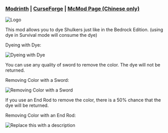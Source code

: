 ### [Modrinth](https://modrinth.com/mod/another-dyeable-shulkers) | [CurseForge](https://www.curseforge.com/minecraft/mc-mods/another-dyeable-shulkers) | [McMod Page (Chinese only)](https://www.mcmod.cn/class/16186.html)

![Logo](https://cdn.modrinth.com/data/cached_images/c530393b247e93486f884145b9a34d4a5cb12b6f.png)

This mod allows you to dye Shulkers just like in the Bedrock Edition. (using dye in Survival mode will consume the dye)

Dyeing with Dye:

![Dyeing with Dye](https://cdn.modrinth.com/data/cached_images/1f60de5554e5c205acac79df1d9f318d1613b46f.webp)

You can use any quality of sword to remove the color. The dye will not be returned.

Removing Color with a Sword:

![Removing Color with a Sword](https://cdn.modrinth.com/data/cached_images/42ebf50f3ab7fc6a7506242be4ceff3e8fc1d684.webp)

If you use an End Rod to remove the color, there is a 50% chance that the dye will be returned.

Removing Color with an End Rod:

![Replace this with a description](https://cdn.modrinth.com/data/cached_images/de0d6a18d49404823b899ce66707cf49879b488d.webp)